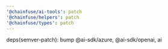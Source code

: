 ```yaml
---
'@chainfuse/ai-tools': patch
'@chainfuse/helpers': patch
'@chainfuse/types': patch
---
```


deps(semver-patch): bump @ai-sdk/azure, @ai-sdk/openai, ai
